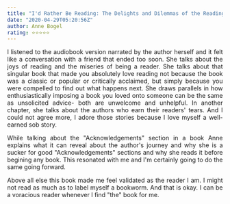 ```yaml
---
title: "I'd Rather Be Reading: The Delights and Dilemmas of the Reading Life"
date: "2020-04-29T05:20:56Z"
author: Anne Bogel
rating: ⭐⭐⭐⭐⭐
---
```


<style>
body {
text-align: justify}
</style>

I listened to the audiobook version narrated by the author herself and it felt like a conversation with a friend that ended too soon. She talks about the joys of reading and the miseries of being a reader. She talks about that singular book that made you absolutely love reading not because the book was a classic or popular or critically acclaimed, but simply because you were compelled to find out what happens next. She draws parallels in how enthusiastically imposing a book you loved onto someone can be the same as unsolicited advice- both are unwelcome and unhelpful. In another chapter, she talks about the authors who earn their readers' tears. And I could not agree more, I adore those stories because I love myself a well-earned sob story. 

While talking about the "Acknowledgements" section in a book Anne explains what it can reveal about the author's journey and why she is a sucker for good "Acknowledgements" sections and why she reads it before begining any book. This resonated with me and I'm certainly going to do the same going forward.

Above all else this book made me feel validated as the reader I am. I might not read as much as to label myself a bookworm. And that is okay. I can be a voracious reader whenever I find "the" book for me.